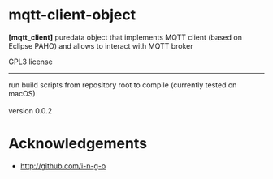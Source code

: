 # mqtt-client-object

**[mqtt_client]** puredata object that implements MQTT client (based on Eclipse PAHO) and allows to interact with MQTT broker

GPL3 license

---
run build scripts from repository root to compile (currently tested on macOS)<br>
<br>
version 0.0.2

Acknowledgements
================

* http://github.com/i-n-g-o
